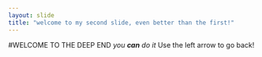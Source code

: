 ```yaml
---
layout: slide
title: "welcome to my second slide, even better than the first!"
---
```

#WELCOME TO THE DEEP END
_you **can** do it_
Use the left arrow to go back!
